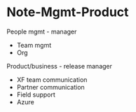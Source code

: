 # Note-Mgmt-Product

People mgmt - manager
- Team mgmt
- Org

Product/business - release manager
- XF team communication
- Partner communication
- Field support
- Azure
